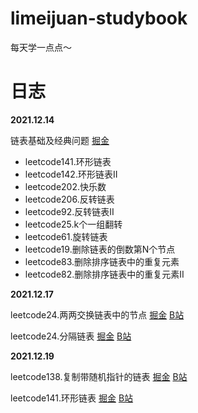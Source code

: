 # limeijuan-studybook

每天学一点点～

# 日志
**2021.12.14**

链表基础及经典问题 [掘金](https://juejin.cn/post/7041363407991209997)

- leetcode141.环形链表
- leetcode142.环形链表II
- leetcode202.快乐数
- leetcode206.反转链表
- leetcode92.反转链表II
- leetcode25.k个一组翻转
- leetcode61.旋转链表
- leetcode19.删除链表的倒数第N个节点
- leetcode83.删除排序链表中的重复元素
- leetcode82.删除排序链表中的重复元素II



**2021.12.17**

leetcode24.两两交换链表中的节点 [掘金](https://juejin.cn/post/7042310523253161998)  [B站](https://www.bilibili.com/video/BV1Ja411k7xL?spm_id_from=333.999.0.0)

leetcode24.分隔链表 [掘金](https://juejin.cn/post/7042676898324807687)  [B站](https://www.bilibili.com/video/BV1v34y197pn?spm_id_from=333.999.0.0)

**2021.12.19**

leetcode138.复制带随机指针的链表 [掘金](https://juejin.cn/post/7043381023253463076)  [B站](https://www.bilibili.com/video/BV1PL4y1n7R7?spm_id_from=333.999.0.0)

leetcode141.环形链表 [掘金](https://juejin.cn/post/7041363407991209997#heading-4)  [B站](https://www.bilibili.com/video/BV1er4y1U7rz?spm_id_from=333.999.0.0)
